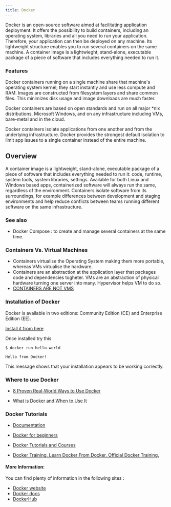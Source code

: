 ```yaml
---
title: Docker
---
```

[logo]: https://www.docker.com/sites/default/files/Whale%20Logo332_5.png "Docker"

Docker is an open-source software aimed at facilitating application deployment. It offers the possibility to build containers, including an operating system,
libraries and all you need to run your application. Therefore, your application can then be deployed on any machine. Its lightweight structure enables you to
run several containers on the same machine. A container image is a lightwieght, stand-alone, executable package of a piece of software that includes everything
needed to run it.

### Features
Docker containers running on a single machine share that machine's operating system kernel; they start instantly and use less compute and RAM. Images are
constructed from filesystem layers and share common files. This minimizes disk usage and image downloads are much faster.

Docker containers are based on open standards and run on all major \*nix distributions, Microsoft Windows, and on any infrastructure including VMs, bare-metal
and in the cloud.

Docker containers isolate applications from one another and from the underlying infrastructure. Docker provides the strongest default isolation to limit app
issues to a single container instead of the entire machine.

## Overview
A container image is a lightweight, stand-alone, executable package of a piece of software that includes everything needed to run it: code, runtime, system tools, system libraries, settings. Available for both Linux and Windows based apps, containerized software will always run the same, regardless of the environment. Containers isolate software from its surroundings, for example differences between development and staging environments and help reduce conflicts between teams running different software on the same infrastructure.

### See also
- Docker Compose : to create and manage several containers at the same time.

### Containers Vs. Virtual Machines

* Containers virtualise the Operating System making them more portable, whereas VMs virtualise the hardware. 
* Containers are an abstraction at the application layer that packages code and dependencies togheter. VMs are an abstraction of physical hardware turning one server into many. Hypervisor helps VM to do so.
* [CONTAINERS ARE NOT VMS](https://blog.docker.com/2016/03/containers-are-not-vms/)


### Installation of Docker

Docker is available in two editions: Community Edition (CE) and Enterprise Edition (EE).

[Install it from here](https://docs.docker.com/engine/installation/)

Once installed try this

```
$ docker run hello-world

Hello from Docker!
```
This message shows that your installation appears to be working correctly.


### Where to use Docker

* [8 Proven Real-World Ways to Use Docker](https://www.airpair.com/docker/posts/8-proven-real-world-ways-to-use-docker)

* [What is Docker and When to Use It](https://www.ctl.io/developers/blog/post/what-is-docker-and-when-to-use-it/)

### Docker Tutorials

* [Documentation](https://docs.docker.com/get-started/)

* [Docker for beginners](https://docker-curriculum.com/)

* [Docker Tutorials and Courses](https://hackr.io/tutorials/learn-docker)

* [Docker Training. Learn Docker From Docker. Official Docker Training.](https://training.docker.com/)


#### More Information:
You can find plenty of information in the following sites : 
- <a href='https://www.docker.com/' target='_blank' rel='nofollow'>Docker website</a>
- <a href='https://docs.docker.com/' target='_blank' rel='nofollow'>Docker docs</a>
- <a href='https://hub.docker.com/' target='_blank' rel='nofollow'>DockerHub</a>
